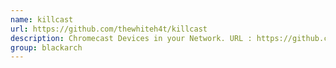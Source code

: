 ```yaml
---
name: killcast
url: https://github.com/thewhiteh4t/killcast
description: Chromecast Devices in your Network. URL : https://github.com/thewhiteh4t/killcast Groups : blackarch blackarch-exploitation blackarch-automation
group: blackarch
---
```

